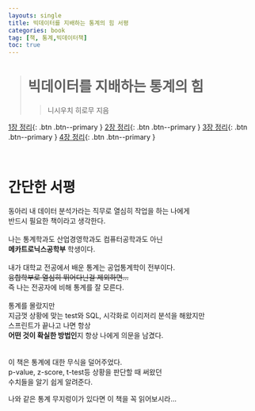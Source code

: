 ```yaml
---
layouts: single
title: 빅데이터를 지배하는 통계의 힘 서평
categories: book
tag: [책, 통계,빅데이터책]
toc: true
---
```


> # 빅데이터를 지배하는 통계의 힘 
>> 니시우치 히로무 지음

[1장 정리](https://rimsm.github.io/book/%EB%B9%85%EB%8D%B0%EC%9D%B4%ED%84%B0%EB%A5%BC-%EC%A7%80%EB%B0%B0%ED%95%98%EB%8A%94-%ED%86%B5%EA%B3%84%EC%9D%98-%ED%9E%98-1%EC%9E%A5/){: .btn .btn--primary }
[2장 정리](#link){: .btn .btn--primary }
[3장 정리](#link){: .btn .btn--primary }
[4장 정리](#link){: .btn .btn--primary }
    
    
<br> 

# 간단한 서평

동아리 내 데이터 분석가라는 직무로 열심히 작업을 하는 나에게    
반드시 필요한 책이라고 생각한다.   
<br>
나는 통계학과도 산업경영학과도 컴퓨터공학과도 아닌    
**메카트로닉스공학부** 학생이다.    
<br>
내가 대학교 전공에서 배운 통계는 공업통계학이 전부이다.    
~~융합학부로 열심히 뛰어다닌걸 제외하면...~~   
즉 나는 전공자에 비해 통계를 잘 모른다.     
<br>
통계를 몰랐지만    
지금껏 상황에 맞는 test와 SQL, 시각화로 이리저리 분석을 해왔지만   
스프린트가 끝나고 나면 항상   
**어떤 것이 확실한 방법인**지 항상 나에게 의문을 남겼다.    
<br>
<br>
이 책은 통계에 대한 무식을 덜어주었다.       
p-value, z-score, t-test등 상황을 판단할 때 써왔던   
수치들을 알기 쉽게 알려준다.    

나와 같은 통계 무지렁이가 있다면 이 책을 꼭 읽어보시라... 
